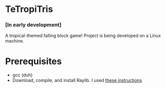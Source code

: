 # TeTropiTris

### [In early development]

A tropical-themed falling block game!
Project is being developed on a Linux machine.

# Prerequisites
- gcc (duh)
- Download, compile, and install Raylib. I used [these instructions](https://github.com/raysan5/raylib/wiki/Working-on-GNU-Linux)
